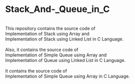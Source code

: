 # Stack_And-_Queue_in_C
<br>
This repository contains the source code of <br> Implementation of Stack using Array and <br> Implementation of Stack using Linked List in C Language.
<br><br>
Also, it contains the source code of <br> Implementation of Simple Queue using Array and <br> Implementation of Queue using Linked List in C Language.
<br><br>
It contains the source code of <br> Implementation of Simple Queue using Array in C Language.
